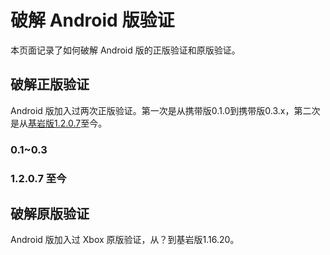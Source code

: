 # 破解 Android 版验证
本页面记录了如何破解 Android 版的正版验证和原版验证。

## 破解正版验证
Android 版加入过两次正版验证。第一次是从携带版0.1.0到携带版0.3.x，第二次是从[基岩版1.2.0.7](https://minecraft.fandom.com/zh/wiki/%E5%9F%BA%E5%B2%A9%E7%89%881.2.0.7)至今。

### 0.1~0.3
### 1.2.0.7 至今

## 破解原版验证
Android 版加入过 Xbox 原版验证，从？到基岩版1.16.20。

